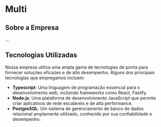 # Multi

## Sobre a Empresa
...

## Tecnologias Utilizadas

Nossa empresa utiliza uma ampla gama de tecnologias de ponta para fornecer soluções eficazes e de alto desempenho. Alguns dos principais tecnologias que empregamos incluem:

- **Typescript**: Uma linguagem de programação essencial para o desenvolvimento web, incluindo frameworks como React, Fastify.
- **Node.js**: Uma plataforma de desenvolvimento JavaScript que permite criar aplicativos de rede escaláveis e de alta performance.
- **PostgreSQL**: Um sistema de gerenciamento de banco de dados relacional amplamente utilizado, conhecido por sua confiabilidade e desempenho.
